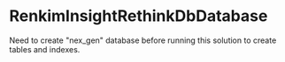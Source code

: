 # RenkimInsightRethinkDbDatabase

Need to create "nex_gen" database before running this solution to create tables and indexes.
